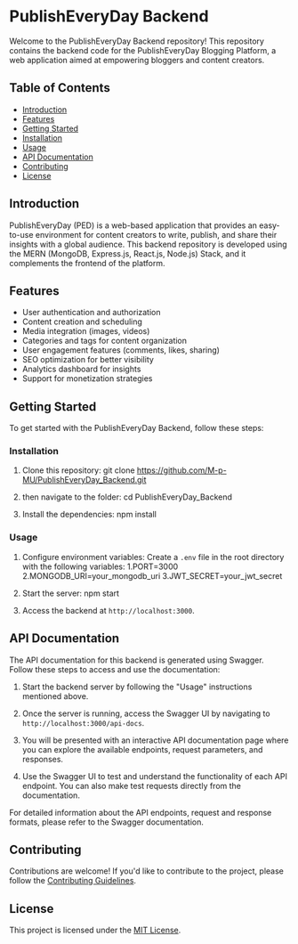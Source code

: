# PublishEveryDay Backend
Welcome to the PublishEveryDay Backend repository! This repository contains the backend code for the PublishEveryDay Blogging Platform, a web application aimed at empowering bloggers and content creators.

## Table of Contents

- [Introduction](#introduction)
- [Features](#features)
- [Getting Started](#getting-started)
- [Installation](#installation)
- [Usage](#usage)
- [API Documentation](#api-documentation)
- [Contributing](#contributing)
- [License](#license)

## Introduction

PublishEveryDay (PED) is a web-based application that provides an easy-to-use environment for content creators to write, publish, and share their insights with a global audience. This backend repository is developed using the MERN (MongoDB, Express.js, React.js, Node.js) Stack, and it complements the frontend of the platform.

## Features

- User authentication and authorization
- Content creation and scheduling
- Media integration (images, videos)
- Categories and tags for content organization
- User engagement features (comments, likes, sharing)
- SEO optimization for better visibility
- Analytics dashboard for insights
- Support for monetization strategies

## Getting Started

To get started with the PublishEveryDay Backend, follow these steps:

### Installation

1. Clone this repository:
git clone https://github.com/M-p-MU/PublishEveryDay_Backend.git
2. then navigate to the folder: cd PublishEveryDay_Backend

3. Install the dependencies:
 npm install

### Usage

1. Configure environment variables:
Create a `.env` file in the root directory with the following variables:
  1.PORT=3000
  2.MONGODB_URI=your_mongodb_uri
  3.JWT_SECRET=your_jwt_secret

2. Start the server:
npm start

3. Access the backend at `http://localhost:3000`.

## API Documentation

The API documentation for this backend is generated using Swagger. Follow these steps to access and use the documentation:

1. Start the backend server by following the "Usage" instructions mentioned above.

2. Once the server is running, access the Swagger UI by navigating to `http://localhost:3000/api-docs`.

3. You will be presented with an interactive API documentation page where you can explore the available endpoints, request parameters, and responses.

4. Use the Swagger UI to test and understand the functionality of each API endpoint. You can also make test requests directly from the documentation.

For detailed information about the API endpoints, request and response formats, please refer to the Swagger documentation.

## Contributing

Contributions are welcome! If you'd like to contribute to the project, please follow the [Contributing Guidelines](CONTRIBUTING.md).

## License

This project is licensed under the [MIT License](LICENSE).


